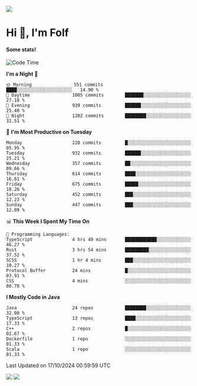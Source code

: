 <img src="https://komarev.com/ghpvc/?username=itsfolf"/>
<h1>Hi 👋, I'm Folf</h1>


#### Some stats!
<!--START_SECTION:waka-->
![Code Time](http://img.shields.io/badge/Code%20Time-2%2C380%20hrs%2026%20mins-blue)

**I'm a Night 🦉** 

```text
🌞 Morning                551 commits         ████░░░░░░░░░░░░░░░░░░░░░   14.90 % 
🌆 Daytime                1005 commits        ███████░░░░░░░░░░░░░░░░░░   27.18 % 
🌃 Evening                939 commits         ██████░░░░░░░░░░░░░░░░░░░   25.40 % 
🌙 Night                  1202 commits        ████████░░░░░░░░░░░░░░░░░   32.51 % 
```
📅 **I'm Most Productive on Tuesday** 

```text
Monday                   220 commits         █░░░░░░░░░░░░░░░░░░░░░░░░   05.95 % 
Tuesday                  932 commits         ██████░░░░░░░░░░░░░░░░░░░   25.21 % 
Wednesday                357 commits         ██░░░░░░░░░░░░░░░░░░░░░░░   09.66 % 
Thursday                 614 commits         ████░░░░░░░░░░░░░░░░░░░░░   16.61 % 
Friday                   675 commits         █████░░░░░░░░░░░░░░░░░░░░   18.26 % 
Saturday                 452 commits         ███░░░░░░░░░░░░░░░░░░░░░░   12.23 % 
Sunday                   447 commits         ███░░░░░░░░░░░░░░░░░░░░░░   12.09 % 
```


📊 **This Week I Spent My Time On** 

```text
💬 Programming Languages: 
TypeScript               4 hrs 49 mins       ████████████░░░░░░░░░░░░░   46.27 % 
Rust                     3 hrs 54 mins       █████████░░░░░░░░░░░░░░░░   37.52 % 
SCSS                     1 hr 4 mins         ███░░░░░░░░░░░░░░░░░░░░░░   10.27 % 
Protocol Buffer          24 mins             █░░░░░░░░░░░░░░░░░░░░░░░░   03.91 % 
CSS                      4 mins              ░░░░░░░░░░░░░░░░░░░░░░░░░   00.78 % 
```

**I Mostly Code in Java** 

```text
Java                     24 repos            ████████░░░░░░░░░░░░░░░░░   32.00 % 
TypeScript               13 repos            ████░░░░░░░░░░░░░░░░░░░░░   17.33 % 
C++                      2 repos             █░░░░░░░░░░░░░░░░░░░░░░░░   02.67 % 
Dockerfile               1 repo              ░░░░░░░░░░░░░░░░░░░░░░░░░   01.33 % 
Scala                    1 repo              ░░░░░░░░░░░░░░░░░░░░░░░░░   01.33 % 
```




 Last Updated on 17/10/2024 00:59:59 UTC
<!--END_SECTION:waka-->
<a src="https://discord.com/users/1090088995976925305"><img src="https://lanyard-profile-readme.vercel.app/api/1090088995976925305"/></a></td> 
<img src="https://hit.yhype.me/github/profile?user_id=9268058"/>

